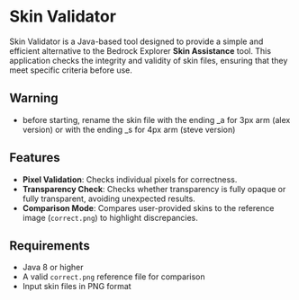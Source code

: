# Skin Validator

Skin Validator is a Java-based tool designed to provide a simple and efficient alternative to the Bedrock Explorer **Skin Assistance** tool. This application checks the integrity and validity of skin files, ensuring that they meet specific criteria before use.

## Warning
- before starting, rename the skin file with the ending _a for 3px arm (alex version) or with the ending _s for 4px arm (steve version)

## Features
- **Pixel Validation**: Checks individual pixels for correctness.
- **Transparency Check**: Checks whether transparency is fully opaque or fully transparent, avoiding unexpected results.
- **Comparison Mode**: Compares user-provided skins to the reference image (`correct.png`) to highlight discrepancies.

## Requirements
- Java 8 or higher
- A valid `correct.png` reference file for comparison
- Input skin files in PNG format